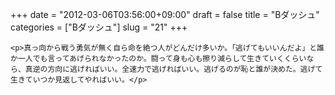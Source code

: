 +++
date = "2012-03-06T03:56:00+09:00"
draft = false
title = "Bダッシュ"
categories = ["Bダッシュ"]
slug = "21"
+++


    <p>真っ向から戦う勇気が無く自ら命を絶つ人がどんだけ多いか。「逃げてもいいんだよ」と誰か一人でも言ってあげられなかったのか。闘って身も心も擦り減らして生きていくくらいなら、真逆の方向に逃げればいい。全速力で逃げればいい。逃げるのが恥と誰が決めた。逃げて生きていつか見返してやればいい。</p>
  
